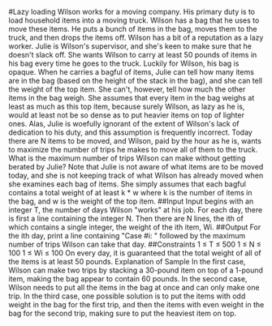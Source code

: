 #Lazy loading
Wilson works for a moving company. His primary duty is to load household items into a moving truck. Wilson has a bag that he uses to move these items. He puts a bunch of items in the bag, moves them to the truck, and then drops the items off.
Wilson has a bit of a reputation as a lazy worker. Julie is Wilson's supervisor, and she's keen to make sure that he doesn't slack off. She wants Wilson to carry at least 50 pounds of items in his bag every time he goes to the truck.
Luckily for Wilson, his bag is opaque. When he carries a bagful of items, Julie can tell how many items are in the bag (based on the height of the stack in the bag), and she can tell the weight of the top item. She can't, however, tell how much the other items in the bag weigh. She assumes that every item in the bag weighs at least as much as this top item, because surely Wilson, as lazy as he is, would at least not be so dense as to put heavier items on top of lighter ones. Alas, Julie is woefully ignorant of the extent of Wilson's lack of dedication to his duty, and this assumption is frequently incorrect.
Today there are N items to be moved, and Wilson, paid by the hour as he is, wants to maximize the number of trips he makes to move all of them to the truck. What is the maximum number of trips Wilson can make without getting berated by Julie?
Note that Julie is not aware of what items are to be moved today, and she is not keeping track of what Wilson has already moved when she examines each bag of items. She simply assumes that each bagful contains a total weight of at least k * w where k is the number of items in the bag, and w is the weight of the top item.
##Input
Input begins with an integer T, the number of days Wilson "works" at his job. For each day, there is first a line containing the integer N. Then there are N lines, the ith of which contains a single integer, the weight of the ith item, Wi.
##Output
For the ith day, print a line containing "Case #i: " followed by the maximum number of trips Wilson can take that day.
##Constraints
1 ≤ T ≤ 500 
1 ≤ N ≤ 100 
1 ≤ Wi ≤ 100 
On every day, it is guaranteed that the total weight of all of the items is at least 50 pounds.
Explanation of Sample
In the first case, Wilson can make two trips by stacking a 30-pound item on top of a 1-pound item, making the bag appear to contain 60 pounds.
In the second case, Wilson needs to put all the items in the bag at once and can only make one trip.
In the third case, one possible solution is to put the items with odd weight in the bag for the first trip, and then the items with even weight in the bag for the second trip, making sure to put the heaviest item on top.
